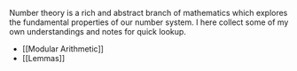 Number theory is a rich and abstract branch of mathematics which explores the fundamental properties of our number system. I here collect some of my own understandings and notes for quick lookup.

- [[Modular Arithmetic]]
- [[Lemmas]]